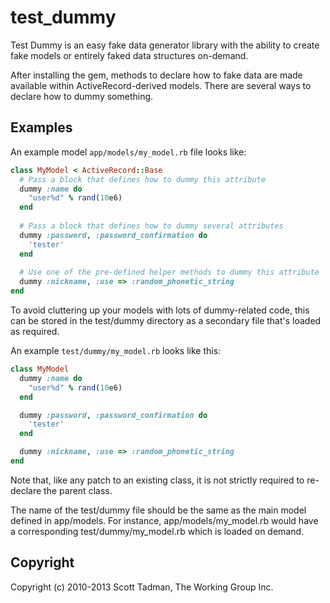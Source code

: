 # test_dummy

Test Dummy is an easy fake data generator library with the ability to create
fake models or entirely faked data structures on-demand.

After installing the gem, methods to declare how to fake data are made
available within ActiveRecord-derived models. There are several ways to
declare how to dummy something.

## Examples

An example model `app/models/my_model.rb` file looks like:

```ruby
class MyModel < ActiveRecord::Base
  # Pass a block that defines how to dummy this attribute
  dummy :name do
    "user%d" % rand(10e6)
  end
  
  # Pass a block that defines how to dummy several attributes
  dummy :password, :password_confirmation do
    'tester'
  end
  
  # Use one of the pre-defined helper methods to dummy this attribute
  dummy :nickname, :use => :random_phonetic_string
end
```

To avoid cluttering up your models with lots of dummy-related code, this can
be stored in the test/dummy directory as a secondary file that's loaded as
required.

An example `test/dummy/my_model.rb` looks like this:

```ruby
class MyModel
  dummy :name do
    "user%d" % rand(10e6)
  end

  dummy :password, :password_confirmation do
    'tester'
  end

  dummy :nickname, :use => :random_phonetic_string
end
```

Note that, like any patch to an existing class, it is not strictly required to
re-declare the parent class.

The name of the test/dummy file should be the same as the main model
defined in app/models. For instance, app/models/my_model.rb would have a
corresponding test/dummy/my_model.rb which is loaded on demand.

## Copyright

Copyright (c) 2010-2013 Scott Tadman, The Working Group Inc.
